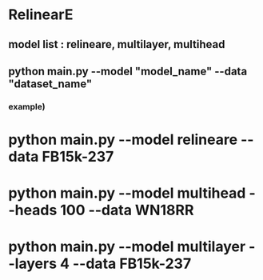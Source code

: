 # RelinearE

## model list : relineare, multilayer, multihead

## python main.py --model "model_name" --data "dataset_name"

### example)
# python main.py --model relineare --data FB15k-237
# python main.py --model multihead --heads 100 --data WN18RR
# python main.py --model multilayer --layers 4 --data FB15k-237
